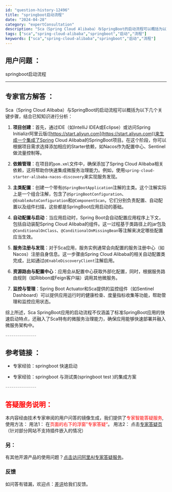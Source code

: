 ```yaml
---
id: "question-history-12496"
title: "springboot启动流程"
date: "2024-04-28"
category: "expertConsultation"
description: "Sca（Spring Cloud Alibaba）与SpringBoot的启动流程可以概括为以下几个关键步骤，结合已知知识进行分析：1. **项目创建**：首先，通过IDE（如IntelliJ IDEA或Eclipse）或访问Spring Initializr阿里云版([https://start."
tags: ["sca","spring-cloud-alibaba","springboot","启动","流程"]
keywords: ["sca","spring-cloud-alibaba","springboot","启动","流程"]
---
```


## 用户问题 ： 
 springboot启动流程  

---------------
## 专家官方解答 ：

Sca（Spring Cloud Alibaba）与SpringBoot的启动流程可以概括为以下几个关键步骤，结合已知知识进行分析：

1. **项目创建**：首先，通过IDE（如IntelliJ IDEA或Eclipse）或访问Spring Initializr阿里云版([https://start.aliyun.com](https://start.aliyun.com))来生成一个集成了Spring Cloud Alibaba的SpringBoot项目。在这个阶段，你可以根据项目需求选择添加相应的Starter依赖，如Nacos作为配置中心、Sentinel做流量控制等。

2. **依赖管理**：在项目的`pom.xml`文件中，确保添加了Spring Cloud Alibaba相关依赖，这将帮助你快速集成微服务治理能力。例如，使用`spring-cloud-starter-alibaba-nacos-discovery`来实现服务发现。

3. **主类配置**：创建一个带有`@SpringBootApplication`注解的主类。这个注解实际上是一个组合注解，包含了`@SpringBootConfiguration`、`@EnableAutoConfiguration`和`@ComponentScan`，它们分别负责配置、自动配置以及组件扫描，这些都是SpringBoot应用启动的基础。

4. **自动配置与启动**：当应用启动时，Spring Boot会自动配置应用程序上下文，包括自动装配Spring Cloud Alibaba的组件。这一过程基于类路径上的jar包及`@ConditionalOnClass`、`@ConditionalOnMissingBean`等注解来决定哪些配置应当生效。

5. **服务注册与发现**：对于Sca应用，服务实例通常会向配置的服务注册中心（如Nacos）注册自身信息。这一步骤由Spring Cloud Alibaba的相关自动配置类完成，比如通过`@EnableDiscoveryClient`注解启用。

6. **资源路由与配置中心**：应用会从配置中心获取外部化配置，同时，根据服务路由规则（如Ribbon或Feign客户端）调用其他微服务。

7. **监控与管理**：Spring Boot Actuator和Sca提供的监控组件（如Sentinel Dashboard）可以提供应用运行时的健康检查、度量指标收集等功能，帮助管理和监控应用状态。

综上所述，Sca SpringBoot应用的启动流程不仅涵盖了标准SpringBoot应用的快速启动特点，还融入了Sca特有的微服务治理能力，确保应用能够快速部署并融入微服务架构中。


<font color="#949494">---------------</font> 


## 参考链接 ：

* 专家经验：springboot 快速启动 
 
 * 专家经验：springboot 与测试类(springboot test )的集成方案 


 <font color="#949494">---------------</font> 
 


## <font color="#FF0000">答疑服务说明：</font> 

本内容经由技术专家审阅的用户问答的镜像生成，我们提供了<font color="#FF0000">专家智能答疑服务</font>,使用方法：
用法1： 在<font color="#FF0000">页面的右下的浮窗”专家答疑“</font>。
用法2： 点击[专家答疑页](https://answer.opensource.alibaba.com/docs/intro)（针对部分网站不支持插件嵌入的情况）
### 另：


有其他开源产品的使用问题？[点击访问阿里AI专家答疑服务](https://answer.opensource.alibaba.com/docs/intro)。
### 反馈
如问答有错漏，欢迎点：[差评](https://ai.nacos.io/user/feedbackByEnhancerGradePOJOID?enhancerGradePOJOId=12589)给我们反馈。

